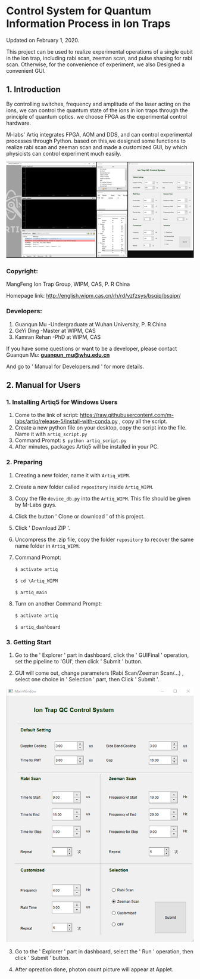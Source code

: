 # Control System for Quantum Information Process in Ion Traps

Updated on February 1, 2020.

This project can be used to realize experimental operations of a single qubit in the ion trap, including rabi scan, zeeman scan, and pulse shaping for rabi scan. Otherwise, for the convenience of experiment, we also Designed a convenient GUI.

## 1. Introduction

  By controlling switches, frequency and amplitude of the laser acting on the ions, we can control the quantum state of the ions in ion traps through the principle of quantum optics. we choose FPGA as the experimental control hardware. 

  M-labs' Artiq integrates FPGA, AOM and DDS, and can control experimental processes through Python. based on this,we designed some functions to realize rabi scan and zeeman scan and made a customized GUI, by which physicists can control experiment much easily.

![image](https://github.com/GuanQunMu/IonTrap-WIPM/blob/master/Pictures/Dashboaed.png)

###  Copyright:

MangFeng Ion Trap Group, WIPM, CAS, P. R China

Homepage link: http://english.wipm.cas.cn/rh/rd/yzfzsys/bsqip/bsqipr/

###  Developers:

1. Guanqun Mu     -Undergraduate at Wuhan University, P. R China
3. GeYi Ding     -Master at WIPM, CAS
2. Kamran Rehan   -PhD at WIPM, CAS

If you have some questions or want to be a developer, please contact Guanqun Mu: **guanqun_mu@whu.edu.cn**

And go to ' Manual for Developers.md ' for more details.



## 2. Manual for Users

### 1. Installing Artiq5 for Windows Users

1. Come to the link of script: <https://raw.githubusercontent.com/m-labs/artiq/release-5/install-with-conda.py> , copy all the script.
2. Create a new python file on your desktop, copy the script into the file.  Name it with `artiq_script.py`
3. Command Prompt:  `$ python artiq_script.py `
4. After minutes, packages Artiq5 will be installed in your PC.



### 2. Preparing

1. Creating a new folder, name it with `Artiq_WIPM`.
2. Create a new folder called `repository` inside `Artiq_WIPM`.
3. Copy the file `device_db.py` into the `Artiq_WIPM`. This file should be given by M-Labs guys.
4. Click the button ' Clone or download ' of this project.
5. Click ' Download ZIP '.
6. Uncompress the .zip file, copy the folder `repository` to recover the same name folder in `Artiq_WIPM`.
7. Command Prompt:

    `$ activate artiq  `

    `$ cd \Artiq_WIPM`

    `$ artiq_main`

8. Turn on another Command Prompt:

    `$ activate artiq`

    `$ artiq_dashboard`





### 3. Getting Start

1. Go to the ' Explorer ' part in dashboard, click the ' GUIFinal ' operation, set the pipeline to 'GUI', then click ' Submit ' button.

2. GUI will come out, change parameters (Rabi Scan/Zeeman Scan/...) , select one choice in ' Selection ' part, then Click ' Submit '.

<img src="https://github.com/GuanQunMu/IonTrap-WIPM/blob/master/Pictures/GUI1.0.png"/>

3. Go to the ' Explorer ' part in dashboard, select the ' Run ' operation, then click ' Submit ' button.

4. After opreation done, photon count picture will appear at Applet.


